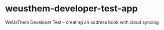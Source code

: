 # weusthem-developer-test-app
WeUsThem Developer Test - creating an address book with cloud syncing
